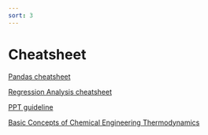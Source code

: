 ```yaml
---
sort: 3
---
```


# Cheatsheet


[Pandas cheatsheet](https://pandas.pydata.org/Pandas_Cheat_Sheet.pdf)

[Regression Analysis cheatsheet](https://colab.research.google.com/github/bundickm/CheatSheets/blob/master/Regression_Cheat_Sheet.ipynb)

[PPT guideline](http://dbach.in/pages/DBU%20Format%20for%20Preparation%20powerpoint%20of%20Dissertation.pdf)

[Basic Concepts of Chemical Engineering Thermodynamics](https://allinfoche.blogspot.com/2021/10/basic-concepts-of-chemical-engineering.html?m=1)

